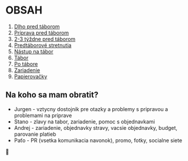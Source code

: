 # OBSAH

1. [Dlho pred táborom](1-long-before.md)
2. [Príprava pred táborom](2-before.md)
3. [2-3 týždne pred táborom](3-right-before.md)
4. [Predtáborové stretnutia](8-before-meets.md)
5. [Nástup na tábor](4-checkin.md)
6. [Tábor](5-camp.md)
7. [Po tábore](6-after.md)
8. [Zariadenie](7-site.md)
9. [Papierovačky](9-legals.md)

## Na koho sa mam obratit?

- Jurgen - vztycny dostojnik pre otazky a problemy s pripravou a problemami na priprave
- Stano - zlavy na tabor, zariadenie, pomoc s objednavkami
- Andrej - zariadenie, objednavky stravy, vacsie objednavky, budget, parovanie platieb
- Paťo - PR (vsetka komunikacia navonok), promo, fotky, socialne siete

:mango:

